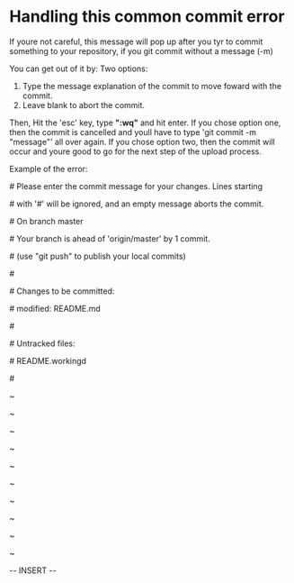 # Handling this common commit error 
If youre not careful, this message will pop up after you tyr to commit something to your repository, 
if you git commit without a message (-m)

You can get out of it by:
Two options:
1. Type the message explanation of the commit to move foward with the commit.
2. Leave blank to abort the commit.

Then, Hit the 'esc' key, type **":wq"** and hit enter. 
If you chose option one, then the commit is cancelled and youll have to type 'git commit -m "message"' all over again.
If you chose option two, then the commit will occur and youre good to go for the next step of the upload process.

Example of the error:

\# Please enter the commit message for your changes. Lines starting

\# with '#' will be ignored, and an empty message aborts the commit.

\# On branch master

\# Your branch is ahead of 'origin/master' by 1 commit.

\#   (use "git push" to publish your local commits)

\#

\# Changes to be committed:

\#       modified:   README.md

\#

\# Untracked files:

\#       README.workingd

\#

\~               

\~        

\~    

\~  

\~   

~  

~ 

~ 

~   

~     

-- INSERT --
